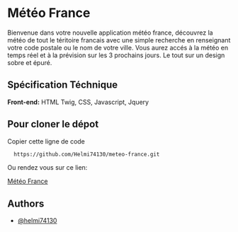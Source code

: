 # Météo France

Bienvenue dans votre nouvelle application météo france, découvrez la météo de tout le téritoire francais avec une simple recherche en renseignant votre code postale ou le nom de votre ville.
Vous aurez accés à la météo en temps réel et à la prévision sur les 3 prochains jours.
Le tout sur un design sobre et épuré.

## Spécification Téchnique

**Front-end:** HTML Twig, CSS, Javascript, Jquery



## Pour cloner le dépot

Copier cette ligne de code

```bash
  https://github.com/Helmi74130/meteo-france.git
```
Ou rendez vous sur ce lien:

[Météo France](https://meteo-france-apps.herokuapp.com/)

## Authors

- [@helmi74130](https://github.com/Helmi74130)
